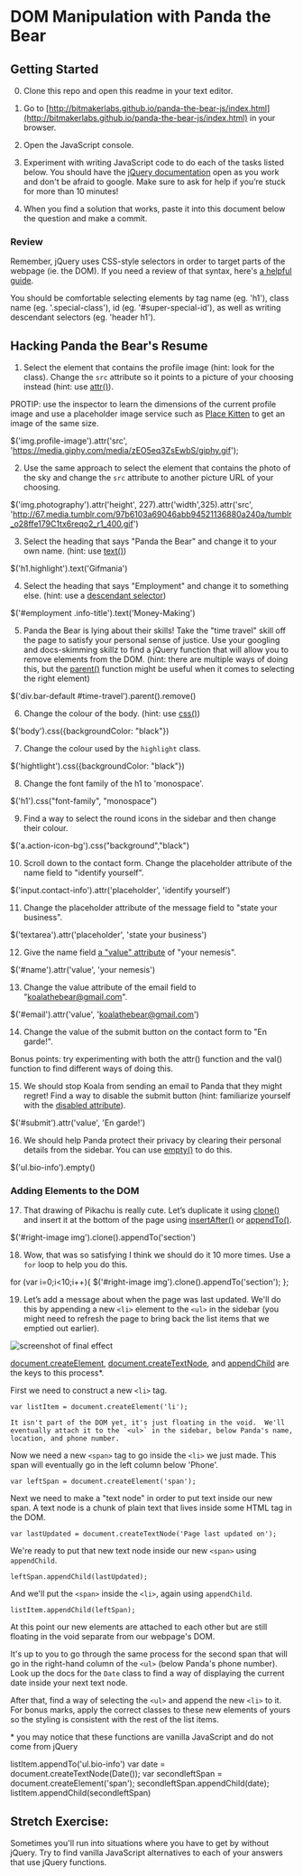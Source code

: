 # DOM Manipulation with Panda the Bear
## Getting Started
0. Clone this repo and open this readme in your text editor.

1. Go to [http://bitmakerlabs.github.io/panda-the-bear-js/index.html](http://bitmakerlabs.github.io/panda-the-bear-js/index.html) in your browser.

2. Open the JavaScript console.

3. Experiment with writing JavaScript code to do each of the tasks listed below.  You should have the [jQuery documentation](http://jquery.com/) open as you work and don't be afraid to google.  Make sure to ask for help if you’re stuck for more than 10 minutes!  

4. When you find a solution that works, paste it into this document below the question and make a commit.


### Review
Remember, jQuery uses CSS-style selectors in order to target parts of the webpage (ie. the DOM).  If you need a review of that syntax, here's [a helpful guide](https://developer.mozilla.org/en/docs/Web/Guide/CSS/Getting_started/Selectors).

You should be comfortable selecting elements by tag name (eg. 'h1'), class name (eg. '.special-class'), id (eg. '#super-special-id'), as well as writing descendant selectors (eg. 'header h1').

## Hacking Panda the Bear's Resume

1. Select the element that contains the profile image (hint: look for the class).  Change the `src` attribute so it points to a picture of your choosing instead (hint: use [attr()](http://api.jquery.com/attr/)).

  PROTIP: use the inspector to learn the dimensions of the current profile image and use a placeholder image service such as [Place Kitten](https://placekitten.com/) to get an image of the same size.

  $('img.profile-image').attr('src', 'https://media.giphy.com/media/zEO5eq3ZsEwbS/giphy.gif');

2. Use the same approach to select the element that contains the photo of the sky and change the `src` attribute to another picture URL of your choosing.

  $('img.photography').attr('height', 227).attr('width',325).attr('src', 'http://67.media.tumblr.com/97b6103a69046abb94521136880a240a/tumblr_o28ffe179C1tx6reqo2_r1_400.gif')

3. Select the heading that says "Panda the Bear" and change it to your own name. (hint: use [text()](http://api.jquery.com/text/))

  $('h1.highlight').text('Gifmania')

4. Select the heading that says "Employment" and change it to something else. (hint: use a [descendant selector](https://developer.mozilla.org/en-US/docs/Web/CSS/Descendant_selectors))

  $('#employment .info-title').text('Money-Making')

5. Panda the Bear is lying about their skills!  Take the "time travel" skill off the page to satisfy your personal sense of justice.  Use your googling and docs-skimming skillz to find a jQuery function that will allow you to remove elements from the DOM.  (hint: there are multiple ways of doing this, but the [parent()](http://api.jquery.com/parent/) function might be useful when it comes to selecting the right element)

  $('div.bar-default #time-travel').parent().remove()

6. Change the colour of the body. (hint: use [css()](http://api.jquery.com/css/))

  $('body').css({backgroundColor: "black"})

7. Change the colour used by the `highlight` class.

  $('hightlight').css({backgroundColor: "black"})

8. Change the font family of the h1 to 'monospace'.

  $('h1').css("font-family", "monospace")

9. Find a way to select the round icons in the sidebar and then change their colour.

  $('a.action-icon-bg').css("background","black")

10. Scroll down to the contact form.  Change the placeholder attribute of the name field to "identify yourself".

  $('input.contact-info').attr('placeholder', 'identify yourself')

11. Change the placeholder attribute of the message field to "state your business".

  $('textarea').attr('placeholder', 'state your business')

12. Give the name field [a "value" attribute](http://www.w3schools.com/tags/att_input_value.asp) of "your nemesis".

  $('#name').attr('value', 'your nemesis')

13. Change the value attribute of the email field to "koalathebear@gmail.com".

  $('#email').attr('value', 'koalathebear@gmail.com')

14. Change the value of the submit button on the contact form to "En garde!".

  Bonus points: try experimenting with both the attr() function and the val() function to find different ways of doing this.

15. We should stop Koala from sending an email to Panda that they might regret!  Find a way to disable the submit button (hint: familiarize yourself with the [disabled attribute](http://www.w3schools.com/tags/att_input_disabled.asp)).

  $('#submit').attr('value', 'En garde!')

16. We should help Panda protect their privacy by clearing their personal details from the sidebar.  You can use [empty()](https://api.jquery.com/empty/) to do this.

  $('ul.bio-info').empty()

### Adding Elements to the DOM

17. That drawing of Pikachu is really cute.  Let’s duplicate it using [clone()](https://api.jquery.com/clone/) and insert it at the bottom of the page using [insertAfter()](http://api.jquery.com/insertafter/) or [appendTo()](http://api.jquery.com/appendto/).

  $('#right-image img').clone().appendTo('section')

18. Wow, that was so satisfying I think we should do it 10 more times.  Use a `for` loop to help you do this.

  for (var i=0;i<10;i++){
    $('#right-image img').clone().appendTo('section');
  };

19. Let’s add a message about when the page was last updated.  We'll do this by appending a new `<li>` element to the `<ul>` in the sidebar (you might need to refresh the page to bring back the list items that we emptied out earlier).  

  ![screenshot of final effect](panda-last-updated.png)

  [document.createElement](https://developer.mozilla.org/en-US/docs/Web/API/Document/createElement), [document.createTextNode](https://developer.mozilla.org/en-US/docs/Web/API/Document/createTextNode), and [appendChild](https://developer.mozilla.org/en-US/docs/Web/API/Node/appendChild) are the keys to this process\*.

  First we need to construct a new `<li>` tag.

  `var listItem = document.createElement('li');`

    It isn't part of the DOM yet, it's just floating in the void.  We'll eventually attach it to the `<ul>` in the sidebar, below Panda's name, location, and phone number.

   Now we need a new `<span>` tag to go inside the `<li>` we just made.  This span will eventually go in the left column below 'Phone'.

  `var leftSpan = document.createElement('span');`

  Next we need to make a "text node" in order to put text inside our new span.  A text node is a chunk of plain text that lives inside some HTML tag in the DOM.

  `var lastUpdated = document.createTextNode('Page last updated on');`

  We're ready to put that new text node inside our new `<span>` using `appendChild`.

  `leftSpan.appendChild(lastUpdated);`

  And we'll put the `<span>` inside the `<li>`, again using `appendChild`.

  `listItem.appendChild(leftSpan);`

  At this point our new elements are attached to each other but are still floating in the void separate from our webpage's DOM.

  It's up to you to go through the same process for the second span that will go in the right-hand column of the `<ul>` (below Panda's phone number).  Look up the docs for the `Date` class to find a way of displaying the current date inside your next text node.

  After that, find a way of selecting the `<ul>` and append the new `<li>` to it.  For bonus marks, apply the correct classes to these new elements of yours so the styling is consistent with the rest of the list items.


\* you may notice that these functions are vanilla JavaScript and do not come from jQuery

listItem.appendTo('ul.bio-info')
var date = document.createTextNode(Date());
var secondleftSpan = document.createElement('span');
secondleftSpan.appendChild(date);
listItem.appendChild(secondleftSpan)

## Stretch Exercise:
Sometimes you'll run into situations where you have to get by without jQuery.  Try to find vanilla JavaScript alternatives to each of your answers that use jQuery functions.
